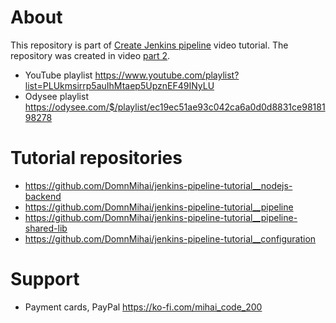 # About
This repository is part of [Create Jenkins pipeline](https://www.youtube.com/playlist?list=PLUkmsirrp5auIhMtaep5UpznEF49INyLU) video tutorial.
The repository was created in video [part 2](https://www.youtube.com/watch?v=wx2KFDd32xQ).

- YouTube playlist https://www.youtube.com/playlist?list=PLUkmsirrp5auIhMtaep5UpznEF49INyLU
- Odysee playlist https://odysee.com/$/playlist/ec19ec51ae93c042ca6a0d0d8831ce9818198278

# Tutorial repositories
- https://github.com/DomnMihai/jenkins-pipeline-tutorial__nodejs-backend
- https://github.com/DomnMihai/jenkins-pipeline-tutorial__pipeline
- https://github.com/DomnMihai/jenkins-pipeline-tutorial__pipeline-shared-lib
- https://github.com/DomnMihai/jenkins-pipeline-tutorial__configuration

# Support
- Payment cards, PayPal https://ko-fi.com/mihai_code_200
